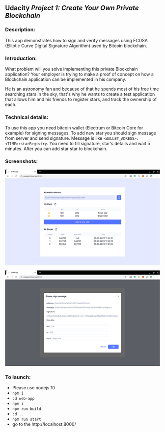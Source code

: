 ## Udacity *Project 1: Create Your Own Private Blockchain*

### Description:
This app demonstrates how to sign and verify messages using ECDSA (Elliptic Curve Digital Signature Algorithm) used by Bitcoin blockchain. 

### Introduction:

What problem will you solve implementing this private Blockchain application? Your employer is trying to make a proof of concept on how a Blockchain application can be implemented in his company.

He is an astronomy fan and because of that he spends most of his free time searching stars in the sky, that's why he wants to create a test application that allows him and his friends to register stars, and track the ownership of each.

### Technical details:

To use this app you need bitcoin wallet (Electrum or Bitcoin Core for example) for signing messages. To add new star you should sign message from server and send signature. Message is like `<WALLET_ADRESS>:<TIME>:starRegistry`. You need to fill signature, star's details and wait 5 minutes. After you can add star star to blockchain.

### Screenshots:

![blockchain](blockchain.png)

![add star](add-star.png)

### To launch:

* Please use nodejs 10
* `npm i`
* `cd web-app`
* `npm i`
* `npm run build`
* `cd ..`
* `npm run start`
* go to the http://localhost:8000/
